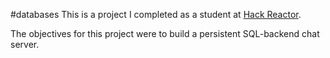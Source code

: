 #databases
This is a project I completed as a student at [Hack Reactor](http://hackreactor.com).

The objectives for this project were to build a persistent SQL-backend chat server.